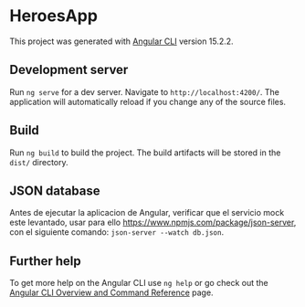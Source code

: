 # HeroesApp

This project was generated with [Angular CLI](https://github.com/angular/angular-cli) version 15.2.2.

## Development server

Run `ng serve` for a dev server. Navigate to `http://localhost:4200/`. The application will automatically reload if you change any of the source files.


## Build

Run `ng build` to build the project. The build artifacts will be stored in the `dist/` directory.

## JSON database
Antes de ejecutar la aplicacion de Angular, verificar que el servicio mock este levantado, usar para ello https://www.npmjs.com/package/json-server, con el siguiente comando: `json-server --watch db.json`.


## Further help

To get more help on the Angular CLI use `ng help` or go check out the [Angular CLI Overview and Command Reference](https://angular.io/cli) page.
